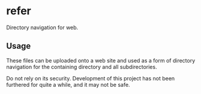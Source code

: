 # refer

Directory navigation for web.

## Usage

These files can be uploaded onto a web site and used as a form of directory navigation for the containing directory and all subdirectories.

Do not rely on its security. Development of this project has not been furthered for quite a while, and it may not be safe.